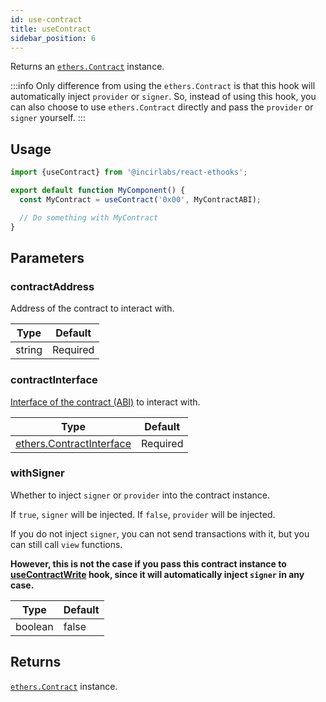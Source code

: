 ```yaml
---
id: use-contract
title: useContract
sidebar_position: 6
---
```


Returns an [`ethers.Contract`](https://docs.ethers.org/v5/api/contract/contract/) instance.

:::info
Only difference from using the `ethers.Contract` is that this hook will automatically inject `provider` or `signer`.
So, instead of using this hook, you can also choose to use `ethers.Contract` directly and pass the `provider` or `signer` yourself.
:::

## Usage

```jsx
import {useContract} from '@incirlabs/react-ethooks';

export default function MyComponent() {
  const MyContract = useContract('0x00', MyContractABI);

  // Do something with MyContract
}
```

## Parameters

### contractAddress

Address of the contract to interact with.

| Type   | Default  |
| ------ | -------- |
| string | Required |

### contractInterface

[Interface of the contract (ABI)](https://docs.ethers.org/v5/api/utils/abi/formats/) to interact with.

| Type                                                                          | Default  |
| ----------------------------------------------------------------------------- | -------- |
| [ethers.ContractInterface](https://docs.ethers.org/v5/api/utils/abi/formats/) | Required |

### withSigner

Whether to inject `signer` or `provider` into the contract instance.

If `true`, `signer` will be injected. If `false`, `provider` will be injected.

If you do not inject `signer`, you can not send transactions with it, but you can still call `view` functions.

**However, this is not the case if you pass this contract instance to [useContractWrite](use-contract-write) hook, since it will automatically inject `signer` in any case.**

| Type    | Default |
| ------- | ------- |
| boolean | false   |

## Returns

[`ethers.Contract`](https://docs.ethers.org/v5/api/contract/contract/) instance.
